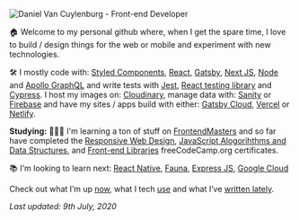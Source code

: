 
![Daniel Van Cuylenburg - Front-end Developer](https://res.cloudinary.com/danielvanc/image/upload/v1594322900/logo4.jpg)

🏠 Welcome to my personal github where, when I get the spare time, I love to build / design things for the web or mobile and experiment with new technologies.

🛠 I mostly code with: [Styled Components](https://styled-components.com/),  [React](https://reactjs.org/), [Gatsby](https://www.gatsbyjs.org/), [Next JS](https://nextjs.org/), [Node](https://nodejs.org/) and [Apollo GraphQL](https://www.apollographql.com/) and write tests with [Jest](https://jestjs.io/), [React testing library](https://testing-library.com/docs/react-testing-library) and [Cypress](https://www.cypress.io/). I host my images on: [Cloudinary](https://cloudinary.com/), manage data with: [Sanity](https://www.sanity.io/) or [Firebase](https://firebase.google.com/) and have my sites / apps build with either: [Gatsby Cloud](https://www.gatsbyjs.com/), [Vercel](https://vercel.com/) or [Netlify](https://www.netlify.com/).

**Studying:**
👨🏻‍🎓 I'm learning a ton of stuff on [FrontendMasters](https://frontendmasters.com/) and so far have completed the [Responsive Web Design](https://www.freecodecamp.org/certification/danielvanc/responsive-web-design), [JavaScript Alogorihthms and Data Structures](https://www.freecodecamp.org/certification/danielvanc/javascript-algorithms-and-data-structures), and [Front-end Libraries](https://www.freecodecamp.org/certification/danielvanc/front-end-libraries) freeCodeCamp.org certificates.

📚 I'm looking to learn next: [React Native](https://reactnative.dev/), [Fauna](https://fauna.com/), [Express JS](https://expressjs.com/), [Google Cloud](https://cloud.google.com/)

Check out what I’m up [now](https://www.danielvanc.com/now), what I tech [use](https://www.danielvanc.com/uses/) and what I’ve [written lately](https://www.danielvanc.com/notes/).

*Last updated: 9th July, 2020*

<!--
**danielvanc/danielvanc** is a ✨ _special_ ✨ repository because its `README.md` (this file) appears on your GitHub profile.

Here are some ideas to get you started:

- 🔭 I’m currently working on ...
- 🌱 I’m currently learning ...
- 👯 I’m looking to collaborate on ...
- 🤔 I’m looking for help with ...
- 💬 Ask me about ...
- 📫 How to reach me: ...
- 😄 Pronouns: ...
- ⚡ Fun fact: ...
-->
